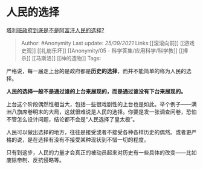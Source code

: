 # 人民的选择
[塔利班政府到底是不是阿富汗人民的选择?](https://www.zhihu.com/question/481721360/answer/2129703211)

> Author: #Anonymity
> Last update: *25/09/2021*
> Links:[[滚滚向前]] [[游戏史观]] [[礼崩乐坏]] [[Anonymity/05 - 科学答集/应用科学/科学教]] [[捧杀]] [[马斯洛]] [[神的造物]]
> Tags:

严格说，每一届走上台的是政府都是**历史的选择**，而并不能简单的称为人民的选择。

**人民的选择一般不是通过谁的上台来展现的，而是通过谁没有下台来展现的。**

上台这个阶段偶然性相当大，包括一些很戏剧性的上台也是如此。举个例子——满洲八旗席卷明末的大局，这就很难说是人民的选择。你要是发一张调查问卷，恐怕不管怎么设计问题，结论都不会是“人民选择了皇太极”。

人民可以做出选择的地方，往往是接受或者不接受各种各样历史的偶然。或者更严格的说，是在选择有没有不接受某种现状到不惜一切的程度。

只有到这步，人民的力量才会真正的被动员起来对历史有一些具体的改变——比如废除帝制、反抗侵略等。

